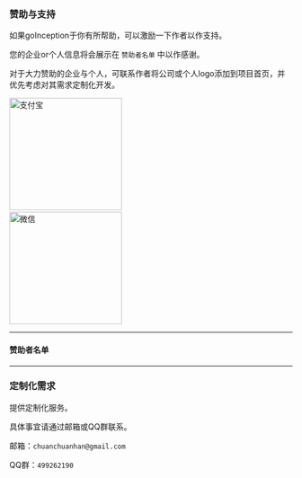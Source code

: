 ### 赞助与支持

如果goInception于你有所帮助，可以激励一下作者以作支持。

您的企业or个人信息将会展示在 `赞助者名单` 中以作感谢。

对于大力赞助的企业与个人，可联系作者将公司或个人logo添加到项目首页，并优先考虑对其需求定制化开发。

<!-- ![支付宝](./images/pay.jpeg)

![微信](./images/wechat.jpeg) -->

<div>
<img src="https://hanchuanchuan.github.io/goInception/images/pay.jpeg" width="200" height="200" alt="支付宝"/>
<div style="display: inline-block;width: 100px"></div>
<img src="https://hanchuanchuan.github.io/goInception/images/wechat.jpeg" width = "200" height = "200" alt="微信"/>
</div>


------

#### 赞助者名单


------

### 定制化需求

提供定制化服务。

具体事宜请通过邮箱或QQ群联系。

邮箱：`chuanchuanhan@gmail.com`

QQ群：`499262190`